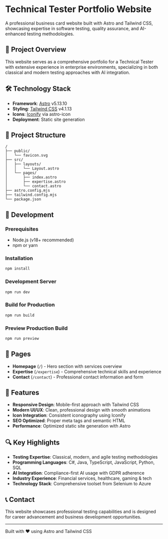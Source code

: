 # Technical Tester Portfolio Website

A professional business card website built with Astro and Tailwind CSS, showcasing expertise in software testing, quality assurance, and AI-enhanced testing methodologies.

## 🚀 Project Overview

This website serves as a comprehensive portfolio for a Technical Tester with extensive experience in enterprise environments, specializing in both classical and modern testing approaches with AI integration.

## 🛠️ Technology Stack

- **Framework**: [Astro](https://astro.build/) v5.13.10
- **Styling**: [Tailwind CSS](https://tailwindcss.com/) v4.1.13
- **Icons**: [Iconify](https://iconify.design/) via astro-icon
- **Deployment**: Static site generation

## 📁 Project Structure

```
/
├── public/
│   └── favicon.svg
├── src/
│   ├── layouts/
│   │   └── Layout.astro
│   └── pages/
│       ├── index.astro
│       ├── expertise.astro
│       └── contact.astro
├── astro.config.mjs
├── tailwind.config.mjs
└── package.json
```

## 🔧 Development

### Prerequisites
- Node.js (v18+ recommended)
- npm or yarn

### Installation
```bash
npm install
```

### Development Server
```bash
npm run dev
```

### Build for Production
```bash
npm run build
```

### Preview Production Build
```bash
npm run preview
```

## 📄 Pages

- **Homepage** (`/`) - Hero section with services overview
- **Expertise** (`/expertise`) - Comprehensive technical skills and experience
- **Contact** (`/contact`) - Professional contact information and form

## 🎨 Features

- **Responsive Design**: Mobile-first approach with Tailwind CSS
- **Modern UI/UX**: Clean, professional design with smooth animations
- **Icon Integration**: Consistent iconography using Iconify
- **SEO Optimized**: Proper meta tags and semantic HTML
- **Performance**: Optimized static site generation with Astro

## 🔍 Key Highlights

- **Testing Expertise**: Classical, modern, and agile testing methodologies
- **Programming Languages**: C#, Java, TypeScript, JavaScript, Python, SQL
- **AI Integration**: Compliance-first AI usage with GDPR adherence
- **Industry Experience**: Financial services, healthcare, gaming & tech
- **Technology Stack**: Comprehensive toolset from Selenium to Azure

## 📞 Contact

This website showcases professional testing capabilities and is designed for career advancement and business development opportunities.

---

Built with ❤️ using Astro and Tailwind CSS
